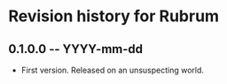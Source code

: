 # Revision history for Rubrum

## 0.1.0.0  -- YYYY-mm-dd

* First version. Released on an unsuspecting world.
